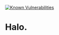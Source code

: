 [![Known Vulnerabilities](https://snyk.io/test/github/eshinn/githook-test/badge.svg)](https://snyk.io/test/github/eshinn/githook-test)
# Halo.
